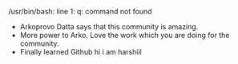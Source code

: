 /usr/bin/bash: line 1: q: command not found

- Arkoprovo Datta says that this community is amazing.
- More power to Arko. Love the work which you are doing for the community.
- Finally learned Github
hi i am harshiil
